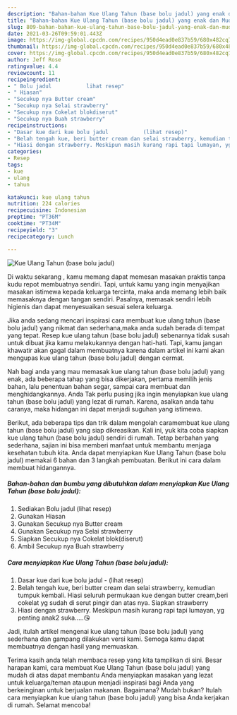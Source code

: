 ```yaml
---
description: "Bahan-bahan Kue Ulang Tahun (base bolu jadul) yang enak dan Mudah Dibuat"
title: "Bahan-bahan Kue Ulang Tahun (base bolu jadul) yang enak dan Mudah Dibuat"
slug: 809-bahan-bahan-kue-ulang-tahun-base-bolu-jadul-yang-enak-dan-mudah-dibuat
date: 2021-03-26T09:59:01.443Z
image: https://img-global.cpcdn.com/recipes/950d4ead0e837b59/680x482cq70/kue-ulang-tahun-base-bolu-jadul-foto-resep-utama.jpg
thumbnail: https://img-global.cpcdn.com/recipes/950d4ead0e837b59/680x482cq70/kue-ulang-tahun-base-bolu-jadul-foto-resep-utama.jpg
cover: https://img-global.cpcdn.com/recipes/950d4ead0e837b59/680x482cq70/kue-ulang-tahun-base-bolu-jadul-foto-resep-utama.jpg
author: Jeff Rose
ratingvalue: 4.4
reviewcount: 11
recipeingredient:
- " Bolu jadul           lihat resep"
- " Hiasan"
- "Secukup nya Butter cream"
- "Secukup nya Selai strawberry"
- "Secukup nya Cokelat blokdiserut"
- "Secukup nya Buah strawberry"
recipeinstructions:
- "Dasar kue dari kue bolu jadul           (lihat resep)"
- "Belah tengah kue, beri butter cream dan selai strawberry, kemudian tumpuk kembali. Hiasi seluruh permukaan kue dengan butter cream,beri cokelat yg sudah di serut pingir dan atas nya. Siapkan strawberry"
- "Hiasi dengan strawberry. Meskipun masih kurang rapi tapi lumayan, yg penting anak2 suka.....😘"
categories:
- Resep
tags:
- kue
- ulang
- tahun

katakunci: kue ulang tahun 
nutrition: 224 calories
recipecuisine: Indonesian
preptime: "PT36M"
cooktime: "PT34M"
recipeyield: "3"
recipecategory: Lunch

---
```



![Kue Ulang Tahun (base bolu jadul)](https://img-global.cpcdn.com/recipes/950d4ead0e837b59/680x482cq70/kue-ulang-tahun-base-bolu-jadul-foto-resep-utama.jpg)

Di waktu  sekarang , kamu memang dapat memesan masakan praktis tanpa kudu repot membuatnya sendiri. Tapi, untuk kamu yang ingin menyajikan masakan istimewa kepada keluarga tercinta, maka anda memang lebih baik memasaknya dengan tangan sendiri. Pasalnya, memasak sendiri lebih higienis dan dapat menyesuaikan sesuai selera keluarga.

Jika anda sedang mencari inspirasi cara membuat kue ulang tahun (base bolu jadul) yang nikmat dan sederhana,maka anda sudah berada di tempat yang tepat. Resep kue ulang tahun (base bolu jadul)  sebenarnya tidak susah untuk dibuat jika kamu melakukannya dengan hati-hati. Tapi, kamu jangan khawatir akan gagal dalam membuatnya 
karena dalam artikel ini kami akan mengupas kue ulang tahun (base bolu jadul) dengan cermat.  



Nah bagi anda yang mau memasak kue ulang tahun (base bolu jadul) yang enak, ada beberapa tahap yang bisa dikerjakan, pertama memilih jenis bahan, lalu penentuan bahan segar, sampai cara membuat dan menghidangkannya. Anda Tak perlu pusing jika ingin menyiapkan kue ulang tahun (base bolu jadul) yang lezat di rumah. Karena, asalkan anda  tahu caranya, maka hidangan ini dapat menjadi suguhan yang istimewa.

Berikut, ada beberapa tips dan trik dalam mengolah caramembuat kue ulang tahun (base bolu jadul) yang siap dikreasikan. Kali ini, yuk kita coba siapkan kue ulang tahun (base bolu jadul) sendiri di rumah. Tetap berbahan yang sederhana, sajian ini bisa memberi manfaat untuk membantu menjaga kesehatan tubuh kita. Anda dapat menyiapkan Kue Ulang Tahun (base bolu jadul) memakai 6 bahan dan 3 langkah pembuatan. Berikut ini cara dalam membuat hidangannya.

<!--inarticleads1-->

##### Bahan-bahan dan bumbu yang dibutuhkan dalam menyiapkan Kue Ulang Tahun (base bolu jadul):

1. Sediakan  Bolu jadul           (lihat resep)
1. Gunakan  Hiasan
1. Gunakan Secukup nya Butter cream
1. Gunakan Secukup nya Selai strawberry
1. Siapkan Secukup nya Cokelat blok(diserut)
1. Ambil Secukup nya Buah strawberry




<!--inarticleads2-->

##### Cara menyiapkan Kue Ulang Tahun (base bolu jadul):

1. Dasar kue dari kue bolu jadul -           (lihat resep)
1. Belah tengah kue, beri butter cream dan selai strawberry, kemudian tumpuk kembali. Hiasi seluruh permukaan kue dengan butter cream,beri cokelat yg sudah di serut pingir dan atas nya. Siapkan strawberry
1. Hiasi dengan strawberry. Meskipun masih kurang rapi tapi lumayan, yg penting anak2 suka.....😘




Jadi, itulah artikel mengenai  kue ulang tahun (base bolu jadul)  yang sederhana dan gampang dilakukan versi kami. Semoga kamu dapat membuatnya dengan hasil yang memuaskan. 

Terima kasih anda telah membaca resep yang kita tampilkan di sini. Besar harapan kami, cara membuat  Kue Ulang Tahun (base bolu jadul) yang mudah di atas dapat membantu Anda menyiapkan masakan yang lezat untuk keluarga/teman ataupun menjadi inspirasi bagi Anda yang berkeinginan untuk berjualan makanan. Bagaimana? Mudah bukan? Itulah cara menyiapkan kue ulang tahun (base bolu jadul) yang bisa Anda kerjakan di rumah. Selamat mencoba!

